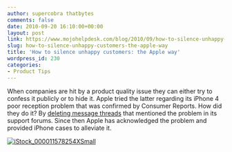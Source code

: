 ```yaml
---
author: supercobra thatbytes
comments: false
date: 2010-09-20 16:10:00+00:00
layout: post
link: https://www.mojohelpdesk.com/blog/2010/09/how-to-silence-unhappy-customers-the-apple-way/
slug: how-to-silence-unhappy-customers-the-apple-way
title: 'How to silence unhappy customers: the Apple way'
wordpress_id: 230
categories:
- Product Tips
---
```


When companies are hit by a product quality issue they can either try to confess it publicly or to hide it. Apple tried the latter regarding its iPhone 4 poor reception problem that was confirmed by Consumer Reports. How did they do it? By [deleting message threads](http://www.engadget.com/2010/07/12/apple-deleting-mentions-of-consumer-reports-iphone-4-piece-on-f/) that mentioned the problem in its support forums. Since then Apple has acknowledged the problem and provided iPhone cases to alleviate it.

[![iStock_000011578254XSmall](http://www.mojohelpdesk.com/blog/wordpress/wp-content/uploads/2010/09/iStock_000011578254XSmall.jpg)](http://www.mojohelpdesk.com/blog/wordpress/wp-content/uploads/2010/09/iStock_000011578254XSmall.jpg)
